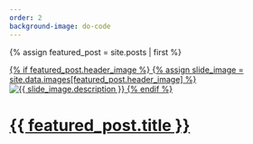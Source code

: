 ```yaml
---
order: 2
background-image: do-code
---
```


{% assign featured_post = site.posts | first %}

<div class='container'>
  <div class="row">
    <div class="col-lg-2 col-md-1"></div>
    <div class="col-lg-8 col-md-10 my-auto">
      <a class="slider__slide-link" href="{{ site.url }}{{ featured_post.url }}">
        {% if featured_post.header_image %}
          {% assign slide_image = site.data.images[featured_post.header_image] %}
          <img class="slider__slide-illustration" src="{{ slide_image.file }}" alt="{{ slide_image.description }}">
        {% endif %}
        <h1 class="slider__slide-illustration-title">{{ featured_post.title }}</h1>
      </a>
    </div>
  </div>
</div>
